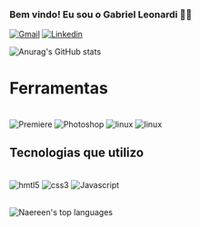 ### Bem vindo!  Eu sou o Gabriel Leonardi 👋🏻


[![Gmail](https://img.shields.io/badge/Gmail-D14836?style=for-the-badge&logo=gmail&logoColor=white)](mailto:biel.leonari@gmail.com)
[![Linkedin](https://img.shields.io/badge/LinkedIn-0077B5?style=for-the-badge&logo=linkedin&logoColor=white)](https://www.linkedin.com/in/gabriel-leonardi-61556b144/)


![Anurag's GitHub stats](https://github-readme-stats.vercel.app/api?username=Gbleonardi&show_icons=true&theme=onedark)

# Ferramentas
<br>

<div style="display: inline_blovk">
<img align="center" alt=Premiere src="https://img.shields.io/badge/Adobe%20after%20affects-CF96FD?style=for-the-badge&logo=Adobe%20after%20effects&logoColor=393665">
<img align="center" alt=Photoshop src="https://img.shields.io/badge/Adobe%20Photoshop-31A8FF?style=for-the-badge&logo=Adobe%20Photoshop&logoColor=black">
<img align="center" alt=linux src="https://img.shields.io/badge/Debian-A81D33?style=for-the-badge&logo=debian&logoColor=white">
<img align="center" alt=linux src="https://img.shields.io/badge/Linux-FCC624?style=for-the-badge&logo=linux&logoColor=black">

## Tecnologias que utilizo
<br>

<div style="display: inline_block">
 <img align="center" alt=hmtl5 src="https://img.shields.io/badge/HTML5-E34F26?style=for-the-badge&logo=html5&logoColor=white">
 <img align="center" alt=css3 src="https://img.shields.io/badge/CSS3-1572B6?style=for-the-badge&logo=css3&logoColor=white">
 <img align="center" alt=Javascript src="https://img.shields.io/badge/JavaScript-F7DF1E?style=for-the-badge&logo=javascript&logoColor=black"><br> <br>

 
 ![Naereen's top languages](https://github-readme-stats.vercel.app/api/top-langs/?username=Gbleonardi&theme=onedark)
  </div>
